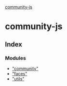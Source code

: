 [community-js](README.md)

# community-js

## Index

### Modules

* ["community"](modules/_community_.md)
* ["faces"](modules/_faces_.md)
* ["utils"](modules/_utils_.md)
